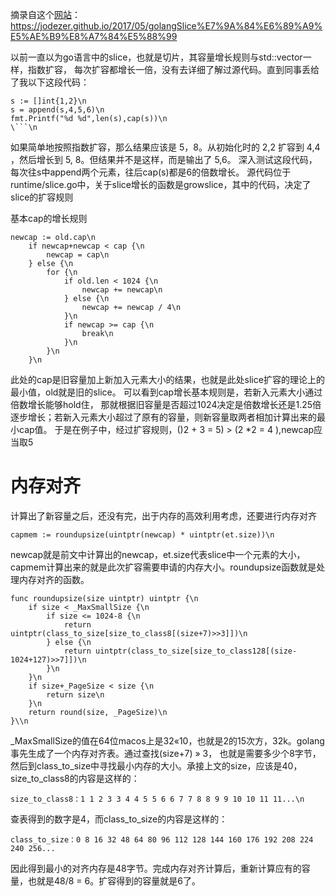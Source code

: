 摘录自这个[网站](https://jodezer.github.io/2017/05/golangSlice%E7%9A%84%E6%89%A9%E5%AE%B9%E8%A7%84%E5%88%99)：
https://jodezer.github.io/2017/05/golangSlice%E7%9A%84%E6%89%A9%E5%AE%B9%E8%A7%84%E5%88%99

  以前一直以为go语言中的slice，也就是切片，其容量增长规则与std::vector一样，指数扩容，
每次扩容都增长一倍，没有去详细了解过源代码。直到同事丢给了我以下这段代码：
```golang
s := []int{1,2}\n
s = append(s,4,5,6)\n
fmt.Printf("%d %d",len(s),cap(s))\n
\```\n
```

   如果简单地按照指数扩容，那么结果应该是 5，8。从初始化时的 2,2 扩容到 4,4 ，然后增长到 5, 8。但结果并不是这样，而是输出了 5,6。
  深入测试这段代码，每次往s中append两个元素，往后cap(s)都是6的倍数增长。
   源代码位于runtime/slice.go中，关于slice增长的函数是growslice，其中的代码，决定了slice的扩容规则

基本cap的增长规则

```golang
newcap := old.cap\n
	if newcap+newcap < cap {\n
		newcap = cap\n
	} else {\n
		for {\n
			if old.len < 1024 {\n
				newcap += newcap\n
			} else {\n
				newcap += newcap / 4\n
			}\n
			if newcap >= cap {\n
				break\n
			}\n
		}\n
	}\n
```

  此处的cap是旧容量加上新加入元素大小的结果，也就是此处slice扩容的理论上的最小值，old就是旧的slice。
可以看到cap增长基本规则是，若新入元素大小通过倍数增长能够hold住，
  那就根据旧容量是否超过1024决定是倍数增长还是1.25倍逐步增长；若新入元素大小超过了原有的容量，则新容量取两者相加计算出来的最小cap值。
  于是在例子中，经过扩容规则，()2 + 3 = 5) > (2 *2 = 4 ),newcap应当取5

# 内存对齐
  计算出了新容量之后，还没有完，出于内存的高效利用考虑，还要进行内存对齐
```golang
capmem := roundupsize(uintptr(newcap) * uintptr(et.size))\n
```

 newcap就是前文中计算出的newcap，et.size代表slice中一个元素的大小，capmem计算出来的就是此次扩容需要申请的内存大小。roundupsize函数就是处理内存对齐的函数。

```golang
func roundupsize(size uintptr) uintptr {\n
	if size < _MaxSmallSize {\n
		if size <= 1024-8 {\n
			return uintptr(class_to_size[size_to_class8[(size+7)>>3]])\n
		} else {\n
			return uintptr(class_to_size[size_to_class128[(size-1024+127)>>7]])\n
		}\n
	}\n
	if size+_PageSize < size {\n
		return size\n
	}\n
	return round(size, _PageSize)\n
}\\n
```

 _MaxSmallSize的值在64位macos上是32«10，也就是2的15次方，32k。golang事先生成了一个内存对齐表。通过查找(size+7) » 3，
也就是需要多少个8字节，然后到class_to_size中寻找最小内存的大小。承接上文的size，应该是40，size_to_class8的内容是这样的：

```golang
size_to_class8：1 1 2 3 3 4 4 5 5 6 6 7 7 8 8 9 9 10 10 11 11...\n
```

查表得到的数字是4，而class_to_size的内容是这样的：

```golang
class_to_size：0 8 16 32 48 64 80 96 112 128 144 160 176 192 208 224 240 256...
```

因此得到最小的对齐内存是48字节。完成内存对齐计算后，重新计算应有的容量，也就是48/8 = 6。扩容得到的容量就是6了。
